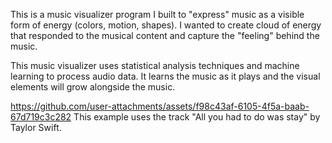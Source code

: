 This is a music visualizer program I built to "express" music as a visible form of energy (colors, motion, shapes). I wanted to create cloud of energy that responded to the musical content and capture the "feeling" behind the music.

This music visualizer uses statistical analysis techniques and machine learning to process audio data. It learns the music as it plays and the visual elements will grow alongside the music.

https://github.com/user-attachments/assets/f98c43af-6105-4f5a-baab-67d719c3c282
This example uses the track "All you had to do was stay" by Taylor Swift.
